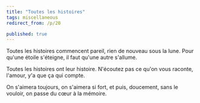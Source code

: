 ```yaml
---
title: "Toutes les histoires"
tags: miscellaneous
redirect_from: /p/20

published: true
---
```


Toutes les histoires commencent pareil,
rien de nouveau sous la lune.
Pour qu'une étoile s'éteigne,
il faut qu'une autre s'allume.

Toutes les histoires ont leur histoire.
N'écoutez pas ce qu'on vous raconte,
l'amour, y'a que ça qui compte.

On s'aimera toujours,
on s'aimera si fort,
et puis, doucement,
sans le vouloir,
on passe du cœur
à la mémoire.
